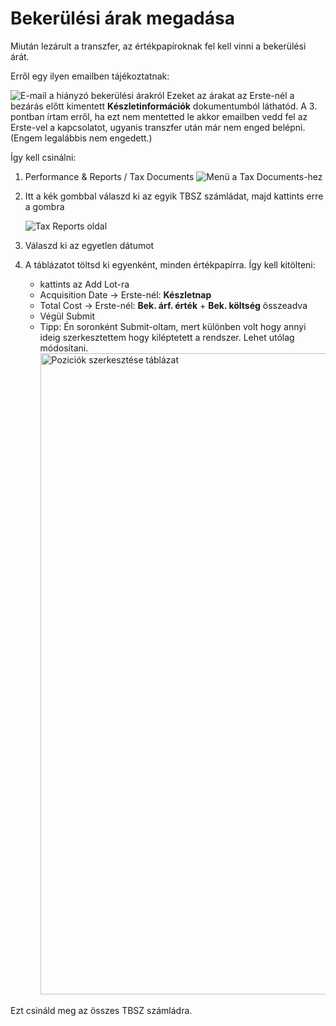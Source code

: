 # Bekerülési árak megadása

Miután lezárult a transzfer, az értékpapíroknak fel kell vinni a bekerülési árát.

Erről egy ilyen emailben tájékoztatnak:

![E-mail a hiányzó bekerülési árakról](../images/cost%20basis.png#2x)
Ezeket az árakat az Erste-nél a bezárás előtt kimentett **Készletinformációk** dokumentumból láthatód. A 3. pontban írtam erről, ha ezt nem mentetted le akkor emailben vedd fel az Erste-vel a kapcsolatot, ugyanis transzfer után már nem enged belépni. (Engem legalábbis nem engedett.)

Így kell csinálni:

1. Performance & Reports / Tax Documents
   ![Menü a Tax Documents-hez](../images/tax%20reports.png#2x)
2. Itt a kék gombbal válaszd ki az egyik TBSZ számládat, majd kattints erre a gombra

   ![Tax Reports oldal](../images/position%20transfer%20button.png#2x)

3. Válaszd ki az egyetlen dátumot
4. A táblázatot töltsd ki egyenként, minden értékpapírra. Így kell kitölteni:

   - kattints az Add Lot-ra
   - Acquisition Date -> Erste-nél: **Készletnap**
   - Total Cost -> Erste-nél: **Bek. árf. érték** + **Bek. költség** összeadva
   - Végül Submit
   - Tipp: Én soronként Submit-oltam, mert különben volt hogy annyi ideig szerkesztettem hogy kiléptetett a rendszer. Lehet utólag módosítani.
     <img src="../images/tablazat.png" alt="Poziciók szerkesztése táblázat" width="1026" />

Ezt csináld meg az összes TBSZ számládra.
